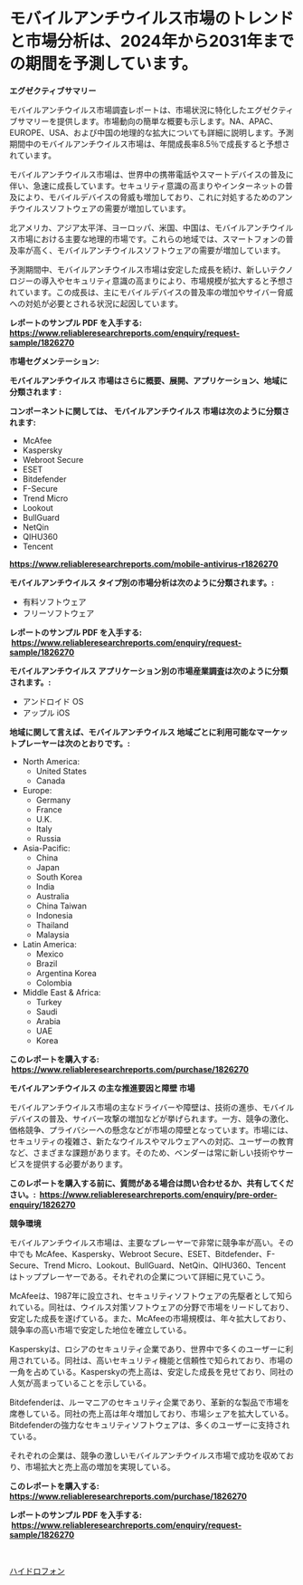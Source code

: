 <p><h1>モバイルアンチウイルス市場のトレンドと市場分析は、2024年から2031年までの期間を予測しています。</h1></p><p><strong>エグゼクティブサマリー</strong></p>
<p><p>モバイルアンチウイルス市場調査レポートは、市場状況に特化したエグゼクティブサマリーを提供します。市場動向の簡単な概要も示します。NA、APAC、EUROPE、USA、および中国の地理的な拡大についても詳細に説明します。予測期間中のモバイルアンチウイルス市場は、年間成長率8.5％で成長すると予想されています。</p><p>モバイルアンチウイルス市場は、世界中の携帯電話やスマートデバイスの普及に伴い、急速に成長しています。セキュリティ意識の高まりやインターネットの普及により、モバイルデバイスの脅威も増加しており、これに対処するためのアンチウイルスソフトウェアの需要が増加しています。</p><p>北アメリカ、アジア太平洋、ヨーロッパ、米国、中国は、モバイルアンチウイルス市場における主要な地理的市場です。これらの地域では、スマートフォンの普及率が高く、モバイルアンチウイルスソフトウェアの需要が増加しています。</p><p>予測期間中、モバイルアンチウイルス市場は安定した成長を続け、新しいテクノロジーの導入やセキュリティ意識の高まりにより、市場規模が拡大すると予想されています。この成長は、主にモバイルデバイスの普及率の増加やサイバー脅威への対処が必要とされる状況に起因しています。</p></p>
<p><strong>レポートのサンプル PDF を入手する: <a href="https://www.reliableresearchreports.com/enquiry/request-sample/1826270">https://www.reliableresearchreports.com/enquiry/request-sample/1826270</a></strong></p>
<p><strong>市場セグメンテーション:</strong></p>
<p><strong> モバイルアンチウイルス 市場はさらに概要、展開、アプリケーション、地域に分類されます :</strong></p>
<p><strong>コンポーネントに関しては、 モバイルアンチウイルス 市場は次のように分類されます: &nbsp;</strong></p>
<p><ul><li>McAfee</li><li>Kaspersky</li><li>Webroot Secure</li><li>ESET</li><li>Bitdefender</li><li>F-Secure</li><li>Trend Micro</li><li>Lookout</li><li>BullGuard</li><li>NetQin</li><li>QIHU360</li><li>Tencent</li></ul></p>
<p><strong><a href="https://www.reliableresearchreports.com/mobile-antivirus-r1826270">https://www.reliableresearchreports.com/mobile-antivirus-r1826270</a></strong></p>
<p><strong> モバイルアンチウイルス タイプ別の市場分析は次のように分類されます。:</strong></p>
<p><ul><li>有料ソフトウェア</li><li>フリーソフトウェア</li></ul></p>
<p><strong>レポートのサンプル PDF を入手する: &nbsp;<a href="https://www.reliableresearchreports.com/enquiry/request-sample/1826270">https://www.reliableresearchreports.com/enquiry/request-sample/1826270</a></strong></p>
<p><strong> モバイルアンチウイルス アプリケーション別の市場産業調査は次のように分類されます。:</strong></p>
<p><ul><li>アンドロイド OS</li><li>アップル iOS</li></ul></p>
<p><strong>地域に関して言えば、モバイルアンチウイルス 地域ごとに利用可能なマーケットプレーヤーは次のとおりです。:</strong></p>
<p><ul>
    <li>
        North America:
        <ul>
            <li>United States</li>
            <li>Canada</li>
        </ul>
    </li>
    <li>
        Europe:
        <ul>
            <li>Germany</li>
            <li>France</li>
            <li>U.K.</li>
            <li>Italy</li>
            <li>Russia</li>
        </ul>
    </li>
    <li>
        Asia-Pacific:
        <ul>
            <li>China</li>
            <li>Japan</li>
            <li>South Korea</li>
            <li>India</li>
            <li>Australia</li>
            <li>China Taiwan</li>
            <li>Indonesia</li>
            <li>Thailand</li>
            <li>Malaysia</li>
        </ul>
    </li>
    <li>
        Latin America:
        <ul>
            <li>Mexico</li>
            <li>Brazil</li>
            <li>Argentina Korea</li>
            <li>Colombia</li>
        </ul>
    </li>
    <li>
        Middle East & Africa:
        <ul>
            <li>Turkey</li>
            <li>Saudi</li>
            <li>Arabia</li>
            <li>UAE</li>
            <li>Korea</li>
        </ul>
    </li>
    </ul></p>
<p><strong>このレポートを購入する: &nbsp;<a href="https://www.reliableresearchreports.com/purchase/1826270">https://www.reliableresearchreports.com/purchase/1826270</a></strong></p>
<p><strong>モバイルアンチウイルス の主な推進要因と障壁 市場</strong></p>
<p><p>モバイルアンチウイルス市場の主なドライバーや障壁は、技術の進歩、モバイルデバイスの普及、サイバー攻撃の増加などが挙げられます。一方、競争の激化、価格競争、プライバシーへの懸念などが市場の障壁となっています。市場には、セキュリティの複雑さ、新たなウイルスやマルウェアへの対応、ユーザーの教育など、さまざまな課題があります。そのため、ベンダーは常に新しい技術やサービスを提供する必要があります。</p></p>
<p><strong>このレポートを購入する前に、質問がある場合は問い合わせるか、共有してください。:&nbsp; <a href="https://www.reliableresearchreports.com/enquiry/pre-order-enquiry/1826270">https://www.reliableresearchreports.com/enquiry/pre-order-enquiry/1826270</a></strong></p>
<p><strong>競争環境</strong></p>
<p><p>モバイルアンチウイルス市場は、主要なプレーヤーで非常に競争率が高い。その中でも McAfee、Kaspersky、Webroot Secure、ESET、Bitdefender、F-Secure、Trend Micro、Lookout、BullGuard、NetQin、QIHU360、Tencent はトッププレーヤーである。それぞれの企業について詳細に見ていこう。</p><p>McAfeeは、1987年に設立され、セキュリティソフトウェアの先駆者として知られている。同社は、ウイルス対策ソフトウェアの分野で市場をリードしており、安定した成長を遂げている。また、McAfeeの市場規模は、年々拡大しており、競争率の高い市場で安定した地位を確立している。</p><p>Kasperskyは、ロシアのセキュリティ企業であり、世界中で多くのユーザーに利用されている。同社は、高いセキュリティ機能と信頼性で知られており、市場の一角を占めている。Kasperskyの売上高は、安定した成長を見せており、同社の人気が高まっていることを示している。</p><p>Bitdefenderは、ルーマニアのセキュリティ企業であり、革新的な製品で市場を席巻している。同社の売上高は年々増加しており、市場シェアを拡大している。Bitdefenderの強力なセキュリティソフトウェアは、多くのユーザーに支持されている。</p><p>それぞれの企業は、競争の激しいモバイルアンチウイルス市場で成功を収めており、市場拡大と売上高の増加を実現している。</p></p>
<p><strong>このレポートを購入する: &nbsp; <a href="https://www.reliableresearchreports.com/purchase/1826270">https://www.reliableresearchreports.com/purchase/1826270</a></strong></p>
<p><strong>レポートのサンプル PDF を入手する: &nbsp;<a href="https://www.reliableresearchreports.com/enquiry/request-sample/1826270">https://www.reliableresearchreports.com/enquiry/request-sample/1826270</a></strong><strong></strong></p>
<p>&nbsp;</p>
<p><p><a href="https://github.com/SantosDicki04/Market-Research-Report-List-1/blob/main/852124131906.md">ハイドロフォン</a></p></p>